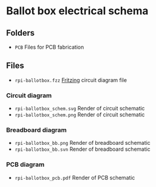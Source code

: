 # Ballot box electrical schema

## Folders
* `PCB` Files for PCB fabrication

## Files 
* `rpi-ballotbox.fzz` [Fritzing](http://fritzing.org) circuit diagram file

### Circuit diagram
* `rpi-ballotbox_schem.svg` Render of circuit schematic
* `rpi-ballotbox_schem.png` Render of circuit schematic

### Breadboard diagram
* `rpi-ballotbox_bb.png` Render of breadboard schematic
* `rpi-ballotbox_bb.svn` Render of breadboard schematic

### PCB diagram
* `rpi-ballotbox_pcb.pdf` Render of PCB schematic